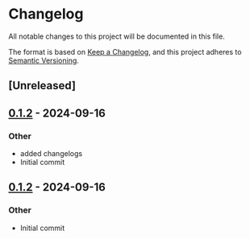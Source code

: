 # Changelog
All notable changes to this project will be documented in this file.

The format is based on [Keep a Changelog](https://keepachangelog.com/en/1.0.0/),
and this project adheres to [Semantic Versioning](https://semver.org/spec/v2.0.0.html).

## [Unreleased]

## [0.1.2](https://github.com/fermah-xyz/seek/releases/tag/fermah-rpc-v0.1.2) - 2024-09-16

### Other

- added changelogs
- Initial commit

## [0.1.2](https://github.com/fermah-xyz/seek/releases/tag/fermah-rpc-v0.1.2) - 2024-09-16

### Other
- Initial commit

